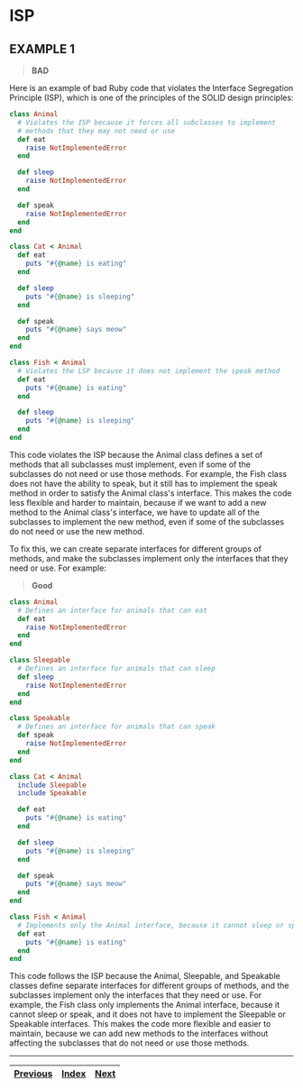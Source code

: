 # ISP

## EXAMPLE 1

> **BAD**

Here is an example of bad Ruby code that violates the Interface Segregation Principle (ISP), which is one of the principles of the SOLID design principles:

```ruby
class Animal
  # Violates the ISP because it forces all subclasses to implement
  # methods that they may not need or use
  def eat
    raise NotImplementedError
  end

  def sleep
    raise NotImplementedError
  end

  def speak
    raise NotImplementedError
  end
end

class Cat < Animal
  def eat
    puts "#{@name} is eating"
  end

  def sleep
    puts "#{@name} is sleeping"
  end

  def speak
    puts "#{@name} says meow"
  end
end

class Fish < Animal
  # Violates the LSP because it does not implement the speak method
  def eat
    puts "#{@name} is eating"
  end

  def sleep
    puts "#{@name} is sleeping"
  end
end
```

This code violates the ISP because the Animal class defines a set of methods that all subclasses must implement, even if some of the subclasses do not need or use those methods. For example, the Fish class does not have the ability to speak, but it still has to implement the speak method in order to satisfy the Animal class's interface. This makes the code less flexible and harder to maintain, because if we want to add a new method to the Animal class's interface, we have to update all of the subclasses to implement the new method, even if some of the subclasses do not need or use the new method.

To fix this, we can create separate interfaces for different groups of methods, and make the subclasses implement only the interfaces that they need or use. For example:

> **Good**

```ruby
class Animal
  # Defines an interface for animals that can eat
  def eat
    raise NotImplementedError
  end
end

class Sleepable
  # Defines an interface for animals that can sleep
  def sleep
    raise NotImplementedError
  end
end

class Speakable
  # Defines an interface for animals that can speak
  def speak
    raise NotImplementedError
  end
end

class Cat < Animal
  include Sleepable
  include Speakable

  def eat
    puts "#{@name} is eating"
  end

  def sleep
    puts "#{@name} is sleeping"
  end

  def speak
    puts "#{@name} says meow"
  end
end

class Fish < Animal
  # Implements only the Animal interface, because it cannot sleep or speak
  def eat
    puts "#{@name} is eating"
  end
end

```

This code follows the ISP because the Animal, Sleepable, and Speakable classes define separate interfaces for different groups of methods, and the subclasses implement only the interfaces that they need or use. For example, the Fish class only implements the Animal interface, because it cannot sleep or speak, and it does not have to implement the Sleepable or Speakable interfaces. This makes the code more flexible and easier to maintain, because we can add new methods to the interfaces without affecting the subclasses that do not need or use those methods.

***

| [Previous](03\_lsp.md) | [Index](../../) | [Next](05\_dip.md) |
| ---------------------- | --------------- | ------------------ |
